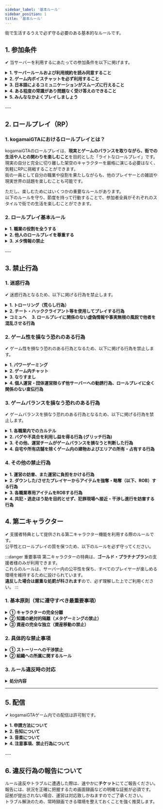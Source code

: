 ```yaml
---
sidebar_label: '基本ルール'
sidebar_position: 1
title: '基本ルール'
---
```


街で生活するうえで必ず守る必要のある基本的なルールです。

## 1. 参加条件
✔ 当サーバーを利用するにあたっての参加条件を以下に掲げます。

<details>
<summary><strong>1. サーバールールおよび利用規約を読み同意すること</strong></summary>
<div>
サーバールールおよび利用規約はプレイヤー同士でマナーを共通認識していただく最低限のガイドラインです。<br/>
これらを読んで理解し、同意することが必須条件です。また全てのルールやマナーが事細かく記載されているわけではありません。<br/>
足りない部分はプレイヤーの皆様それぞれのマナーやモラルで補っていただく必要があります。
</div>
</details>

<details>
<summary><strong>2. ゲーム内ボイスチャットを必ず利用すること</strong></summary>
<div>
テキストチャット、ゲーム外通話は禁止です。<br/>
ゲーム内ボイスチャットを使用して他のプレイヤーとコミュニケーションを取れることが必須条件です。
</div>
</details>

<details>
<summary><strong>3. 日本語によるコミュニケーションがスムーズに行えること</strong></summary>
<div>
サーバーの主要なコミュニケーションは日本語で行われます。そのため、日本語でのコミュニケーションがスムーズに行えることが必須条件です。
</div>
</details>

<details>
<summary><strong>4. ある程度の常識があり問題なく受け答えのできること</strong></summary>
<div>
「常識がない」や「受け答えができない」などのロールプレイは認められません。
</div>
</details>

<details>
<summary><strong>5. みんななかよくプレイしましょう</strong></summary>
<div>
kogamaiGTAは、運営とプレイヤー1人ひとりが協力して創り上げるコミュニティです。<br/>
すべての参加者が安心して楽しめる場所にするため、お互いを尊重し、思いやりを持った行動を心がけてください。
</div>
</details>

<br/>
---

## 2. ロールプレイ（RP）
### 1. kogamaiGTAにおけるロールプレイとは？

kogamaiGTAのロールプレイは、<strong>現実とゲームのバランスを取りながら、街での生活や人との関わりを楽しむこと</strong>を目的とした「ライトなロールプレイ」です。<br/>
現実の自分と完全に切り離した架空のキャラクターを厳格に演じる必要はなく、気軽にRPに挑戦することができます。<br/>
街の一員として自分の職業や役割を果たしながらも、他のプレイヤーとの雑談や現実世界の話題を楽しむことも可能です。<br/>

ただし、楽しむためにはいくつかの重要なルールがあります。<br/>
以下のルールを守り、節度を持って行動することで、参加者全員がそれぞれのスタイルで街での生活を楽しむことができます。<br/>

### 2. ロールプレイ基本ルール
<details>
<summary><strong>1. 職業の役割を全うする</strong></summary>
<div>
警察官や救急隊員などの職業に就いている場合、その役割を放棄するような言動は認められません。
</div>
</details>

<details>
<summary><strong>2. 他人のロールプレイを尊重する</strong></summary>
<div>
自分が理想とするロールプレイを他人に強要してはいけません。
</div>
</details>

<details>
<summary><strong>3. メタ情報の禁止</strong></summary>
<div>
ゲーム外（配信など）で得た他人の情報をゲーム内の行動に反映させ、自分を有利にすることは禁止されています。
</div>
</details>

<br/>
---

## 3. 禁止行為

### 1. 迷惑行為
✔ 迷惑行為となるため、以下に掲げる行為を禁止します。

<details>
<summary><strong>1. トローリング（荒らし行為）</strong></summary>
<div>
他のプレイヤーの快適なプレイを妨げたり、不快にさせる行為は禁止です。<br/>
無意味な殺害や車両の破壊、オブジェクトの乱雑な設置なども含まれます。
</div>
</details>

<details>
<summary><strong>2. チート・ハッククライアント等を使用してプレイする行為</strong></summary>
<div>
戦闘などロールプレイを明らかに有利にする、<br/>
または他のプレイヤーやサーバーに不利益や迷惑をかけるようなMOD（スクリプト）や外部ツールの使用、ゲームファイルの変更は禁止です。<br/>
違反が確認された場合、最初の違反であっても永久的なアカウントの停止処分を受ける可能性があります。<br/>
またチート使用者としてプレイヤー情報を第三者に収集および公表される場合があります。
</div>
</details>

<details>
<summary><strong>コミュへ　 3. ロールプレイに関係のない虚偽情報や事実無根の風説で他者を混乱させる行為</strong></summary>
<div>
ゲーム内外を問わず、他者や運営・組織に対する虚偽の情報拡散、デマ、風説の流布などにより、プレイヤーやコミュニティを混乱させる行為は禁止です。SNSや配信等の場も含みます。
</div>
</details>


### 2. ゲーム性を損なう恐れのある行為
✔ ゲーム性を損なう恐れのある行為となるため、以下に掲げる行為を禁止します。

<details>
<summary><strong>1. パワーゲーミング</strong></summary>
<div>
<p>
<strong>パワーゲーミング（Powergaming）とは</strong>、ゲームの仕組みや知識を自分にだけ有利なように使い、一方的に物語を進めてしまう行為です。多くの禁止行為はこれに含まれます。<br>
kogamaiGTAは、街での生活や人との関わりを楽しむ「ライトなロールプレイ」が目的です。誰か一人がゲームに「勝つ」のではなく、<strong>参加者全員がそれぞれの物語を楽しめるようにするため</strong>、ご協力をお願いします。
</p>

<h4>具体的な行為について</h4>

<h5>1. 非現実的なキャラクター設定</h5>
<p>街の住人として自然なロールプレイを楽しむため、物語のバランスを著しく崩すような非現実的な設定はご遠慮ください。</p>
<ul>
<li>この街の世界観に合わない、神や不死身といった設定</li>
<li>超能力や超人的な力を持つなど、他のプレイヤーを圧倒するような設定</li>
<li>命の危険がある状況で、恐怖や痛みなどを全く感じない不自然なロールプレイ</li>
<li>「自分は全てを知っている」など、一方的に優位に立つための過剰なキャラクター設定</li>
</ul>

<h5>2. メタゲーミング (Metagaming)</h5>
<p>基本ルールにもある通り、キャラクターとして知り得ない情報をゲーム内で利用することは、相手のロールプレイを阻害するため禁止です。</p>
<ul>
<li>配信やSNSなどで知った他人の位置情報や状況を、自分の行動に利用する</li>
<li>別のキャラクターで得た情報を、今のキャラクターで利用する</li>
<li>サーバーのルール知識を悪用して、相手の行動を制限したり、ロールプレイを有利に進めたりする</li>
</ul>

<h5>3. 強制的なロールプレイ (Forced RP)</h5>
<p>ロールプレイは相手とのコミュニケーションです。相手の気持ちを無視して、以下のように一方的な展開を強制することは禁止します。</p>
<ul>
<li>相手の同意なく、ストーリー（誘拐、恋愛、敵対関係など）を一方的に決定し、従わせようとする行為</li>
<li>相手が明確に拒否しているにも関わらず、特定のロールプレイを強要する行為</li>
</ul>

<h5>4. 不利なロールプレイを回避するためのシステム利用</h5>
<p>戦闘や警察の対応など、自分にとって不利な状況から逃れるために、ゲームのシステムを意図的に利用することは禁止します。</p>
<ul>
<li>
<strong>ロールプレイ中の意図的なログアウト</strong><br>
戦闘中や警察官からの没収・請求など、他のプレイヤーと関わるロールプレイの最中に意図的にログアウトする行為です。<br/>
<small>※万が一クラッシュ等で切断された場合は、証拠（クラッシュログ等）を確保し、直ちに再ログインしてください。意図しない切断でも違反と判断される場合があります。</small>
</li>
<li>
<strong>ロールプレイ中の意図的なリスポーン</strong><br>
不利な状況をリセットするために意図的にリスポーン（自殺）する行為です。<br/>
<small>※意図せずリスポーンしてしまった場合は、病院前で待機し、合流後にロールプレイを再開してください。</small>
</li>
</ul>

<h5>5. その他のゲームメカニクスの悪用</h5>
<p>上記以外にも、ゲームの仕様やバグを悪用し、現実では不可能な行動で有利を得ることは、街の没入感を損なうため禁止します。</p>
<ul>
<li>三人称視点を不自然に利用して、壁の向こう側や死角の情報を得る</li>
<li>アニメーションをキャンセルしたり、エモートを悪用したりして壁をすり抜ける</li>
</ul>

<hr>
<p><strong>【基本原則】</strong><br>
kogamaiGTAは「現実とゲームのバランス」を大切にしています。判断に迷った際は、<strong>「この行動は相手を不快にさせないか？」「みんながこの状況を楽しめるか？」</strong>という視点で考えてみてください。
</p>
</div>
</details>

<details>
<summary><strong>2. ゲーム内チャット</strong></summary>
<div>
運営チームに緊急の対応を求める場合及び運営チームが認めた場合を除き、ゲーム内チャットの使用を禁止します。
</div>
</details>

<details>
<summary><strong>3. なりすまし</strong></summary>
<div>
実在の人物、団体、企業などになりすます行為は禁止します。<br/>
ゲーム内の団体や組織になりすます行為は禁止します。<br/>
他のプレイヤーになりすます行為は禁止します。（他人を害さず本人の許可があればOK）
</div>
</details>

<details>
<summary><strong>4. 個人運営・団体運営限らず他サーバーへの勧誘行為、ロールプレイに全く関係のない宣伝行為</strong></summary>
<div>
ゲーム内外を問わず、当サーバーと無関係なサーバー・コミュニティ等への勧誘、ならびにロールプレイに関係しない宣伝行為を禁止します。運営が明示的に許可した場合のみ例外となります。
</div>
</details>


### 3. ゲームバランスを損なう恐れのある行為
✔ ゲームバランスを損なう恐れのある行為となるため、以下に掲げる行為を禁止します。

<details>
<summary><strong>1. 各職業内でのカルテル</strong></summary>
<div>
カルテル行為とは、本来各々で自主的に決めるべき商品の価格や販売数量などを、<br/>
同じ職の人同士が相互に連絡を取り合い共同で取り決め、他のプレイヤーに対して不当な価格で商品を販売する行為を指します。
</div>
</details>

<details>
<summary><strong>2. バグや不具合を利用し益を得る行為 (グリッチ行為)</strong></summary>
<div>
バグや不具合を発見した場合は、直ちに運営チームに報告してください。<br/>
以下の行為はグリッチに該当します。
<ul>
  <li>包帯を巻きながら攻撃する行為</li>
  <li>護送を自ら抜け出す行為</li>
  <li>ダウン後の護送中、意図せず護送が外れた際に逃走する行為（やむを得ずリスポーンした場合は護送者へ連絡し、病院からシーン再開してください。）</li>
  <li>銀行強盗を同時に発生させ報酬を獲得する行為</li>
</ul>
</div>
</details>

<details>
<summary><strong>3. その他、運営チームがゲームバランスを損なうと判断した行為</strong></summary>
<div>
判断に迷うものやご不明な点等ございましたら、運営チームまでお問い合わせください。
</div>
</details>

<details>
<summary><strong>4. 自宅や所有店舗を除くゲーム内の建物およびエリアの所有・占有する行為</strong></summary>
<div>
自宅とは、ハウジングシステムで購入した家を指します。
</div>
</details>

### 4. その他の禁止行為

<details>
<summary><strong>1. 運営の妨害、また運営に負担をかける行為</strong></summary>
<div>
運営チームに過度な要望、お客様的な要求を強要する行為を禁止します。<br/>
運営チームもサーバーの中でプレイヤーとして活動しています。運営役職名がついていないキャラクターに対する要望や質問等は極力お控えください。
</div>
</details>

<details>
<summary><strong>2. ダウンした/させたプレイヤーからアイテムを強奪・略奪（以下、ROB）する行為</strong></summary>
<div>
警察官が行う身体検査は例外です。<br/>
なお、警察官及び救急隊からROBする行為は生存・ダウンに関わらず一切禁止です。<br/>
ギャング間のROB行為はギャングルールに準ずる。
</div>
</details>

<details>
<summary><strong>3. 各職業専用アイテムをROBする行為</strong></summary>
<div>
各職業専用車両・航空機などを許可なく運転する、移動させる行為も含みます。<br/>
また、警察/救急専用アイテムは<strong>政府支給品</strong>であり、それを所持強奪する行為は禁止です。<br/>
:::danger 政府支給品について
警察/救急を退職・解雇後に返却していない場合も同様に違反となります。
:::
</div>
</details>

<details>
<summary><strong>4. 共犯・逃走ほう助を目的とせず、犯罪現場へ接近・干渉し進行を妨害する行為</strong></summary>
<div>
犯罪現場にて犯人とは別の人間が現場に近づいた場合、警察官はその人物に対し警告を入れます。<br/>
警告をされてもなおその場から離れない場合、警察官は実銃等で制圧する場合があります。<br/>
状況に応じて罰金等が発生する可能性があります。
</div>
</details>


## 4. 第二キャラクター
✔ 支援者特典として提供される第二キャラクター機能を利用する際のルールです。<br/>
公平性とロールプレイの質を保つため、以下のルールを必ず守ってください。

:::danger 重要事項
第二キャラクターの特典は、**ゴールド・プラチナプラン**の支援者様のみが利用できます。<br/>
これらのルールは、サーバー内の公平性を保ち、すべてのプレイヤーが楽しめる環境を維持するために設けられています。<br/>
**違反した場合は厳重な処罰が科されます**ので、必ず理解した上でご利用ください。
:::

### 1. 基本原則（常に遵守すべき最重要事項）

<details>
<summary><strong>① キャラクターの完全分離</strong></summary>
<div>
各キャラクターは、名前、外見、性格、経歴、人間関係など、**全てにおいて完全に独立した別人格**として扱ってください。<br/>

- 双子や親戚といった設定は可能ですが、それによって知識や資産が共有されることはありません
- キャラクター同士の関連性を設定した場合でも、ゲーム内での行動は完全に独立している必要があります
</div>
</details>

<details>
<summary><strong>② 知識の絶対的隔離（メタゲーミングの禁止）</strong></summary>
<div>
**キャラクターAが得た情報を、キャラクターBが利用することは固く禁じます。**<br/>

**具体例：**<br/>
キャラA（警察）がギャングの拠点情報を掴んでも、キャラB（別キャラ）がその情報を利用して襲撃したり、仲間に警告したりしてはいけません。

- OOC（Out of Character）情報（配信、Discord等）をIC（In Character）の行動判断に利用することは禁止
- 他プレイヤーの配信を見て得た情報を自分のキャラクターが知らない情報として使用することも禁止
</div>
</details>

<details>
<summary><strong>③ 資産の完全な独立（資産移動の禁止）</strong></summary>
<div>
**金銭、車両、不動産、アイテムなど、いかなる種類の資産もキャラクター間で移動させることは絶対に禁止**です。<br/>

禁止される行為：
- 直接の手渡し
- 第三者を介した移動
- デッドドロップ（隠し場所に置いて別キャラで回収）
- その他あらゆる形態の資産移動
</div>
</details>

### 2. 具体的な禁止事項

<details>
<summary><strong>① ストーリーへの干渉禁止</strong></summary>
<div>

**育成・ブースティングの禁止**<br/>
一方のキャラクターがもう一方のキャラクターに不当な利益供与を行うことはできません。

**代理復讐・問題解決の禁止**<br/>
キャラAが受けた不利益をキャラBが解決する行為は禁止です。

**自己キャラクター同士の意図的な協力・敵対の禁止**<br/>
自分のキャラクター同士で意図的にチームを組んだり、共謀したりすることはできません。
</div>
</details>

<details>
<summary><strong>② 組織への所属に関するルール</strong></summary>
<div>

- 深刻な利益相反を生む可能性のある役割に同時に就くことは、運営の判断により制限または禁止される場合があります
- 派閥の機密情報を他のキャラクターに漏洩することは厳禁です
- 敵対する組織に同時に所属することは原則として禁止されています
</div>
</details>

### 3. ルール違反時の対応

<details>
<summary><strong>処分内容</strong></summary>
<div>
上記のルールに違反した場合、以下のような処分が科されます：

- **警告** - 軽微な違反の場合
- **キャラクターの一時的利用停止** - 中程度の違反の場合
- **キャラクターの永久利用停止** - 重大な違反の場合
- **アカウント全体のサーバー利用禁止** - 悪質・反復的な違反の場合

:::warning 注意
違反行為は運営チームによって常時監視されており、発見次第厳正に対処されます。
:::
</div>
</details>

---

## 5. 配信
✔ kogamaiGTAゲーム内での配信は許可制です。<br/>

<details>
<summary><strong>1. 申請方法について</strong></summary>
<div>
ゲーム内で配信を希望する方は、kogamaiGTAサポートでその他の内容に関するお問い合わせを選択し、<br/>
お問い合わせ内容にチャンネルアドレス（URL）など配信先が分かる情報を記載のうえ申請してください。<br/>
内容を確認し、配信者のロールをつけさせていただきます。
</div>
</details>

<details>
<summary><strong>2. 告知について</strong></summary>
<div>
配信時には配信告知チャンネル（🔔｜配信告知）で、キャラクター名とともに配信する旨を告知してください。
</div>
</details>

<details>
<summary><strong>3. 音楽について</strong></summary>
<div>
ゲーム内のスマートフォン等でYouTubeから音楽を流すことができます。<br/>
この音楽が配信に流れてしまうと著作権を侵害する恐れがあるため、音楽が聞こえないように設定することをおすすめします。<br/>
チャットで /streamermode と入力すると、スマホからの音楽をミュートできます。再度同じコマンドで元に戻せます。
</div>
</details>

<details>
<summary><strong>4. 注意事項、禁止行為について</strong></summary>
<div>
ゴースティングには十分気をつけていただき、発見した際には運営に報告してください。<br/>
コメント欄、チャット等での会話はメタゲーミングにならないよう配信者の責任で管理してください。<br/>
ゲーム内で得られない情報を配信に載せることは禁止です。
</div>
</details>

<br/>
---

## 6. 違反行為の報告について
ルール違反やトラブルに遭遇した際は、速やかに<strong>チケット</strong>にてご報告ください。<br/>
報告には、状況を正確に把握するため画面録画などの明確な証拠が必須です。<br/>
証拠が提出されない場合、運営は対応致しかねますのでご了承ください。<br/>
トラブル解決のため、常時録画できる環境を整えておくことを強く推奨します。


